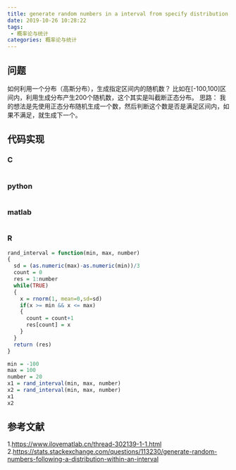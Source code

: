 ```yaml
---
title: generate random numbers in a interval from specify distribution
date: 2019-10-26 10:28:22
tags:
 - 概率论与统计
categories: 概率论与统计
---
```


## 问题
如何利用一个分布（高斯分布），生成指定区间内的随机数？
比如在[-100,100]区间内，利用生成分布产生200个随机数，这个其实是叫截断正态分布。
思路：
我的想法是先使用正态分布随机生成一个数，然后判断这个数是否是满足区间内，如果不满足，就生成下一个。

## 代码实现
### C
``` c
```

### python
``` python
```

### matlab
``` matlab
```

### R
``` R
rand_interval = function(min, max, number)
{
  sd = (as.numeric(max)-as.numeric(min))/3
  count = 0
  res = 1:number
  while(TRUE)
  {
    x = rnorm(1, mean=0,sd=sd)
    if(x >= min && x <= max)
    {
      count = count+1
      res[count] = x
    }
  }
  return (res)
}

min = -100
max = 100
number = 20
x1 = rand_interval(min, max, number)
x2 = rand_interval(min, max, number)
x1
x2
```

## 参考文献
1.https://www.ilovematlab.cn/thread-302139-1-1.html
2.https://stats.stackexchange.com/questions/113230/generate-random-numbers-following-a-distribution-within-an-interval

